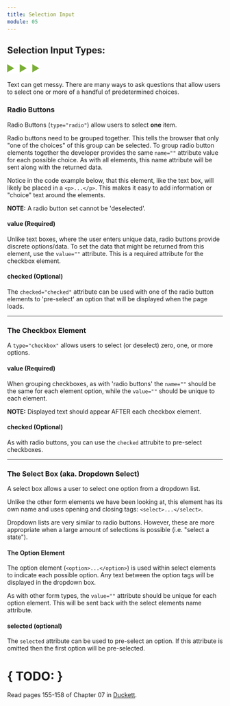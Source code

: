 ```yaml
---
title: Selection Input
module: 05
---
```


## Selection Input Types:
<img src="./../../../img/arrow-divider.svg" style="width: 75px; border: none;" />

Text can get messy. There are many ways to ask questions that allow users to select one or more of a handful of predetermined choices.

### Radio Buttons

Radio Buttons (`type="radio"`) allow users to select **one** item.

Radio buttons need to be grouped together. This tells the browser that only "one of the choices" of this group can be selected. To group radio button elements together the developer provides the same `name=""` attribute value for each possible choice. As with all elements, this name attribute will be sent along with the returned data.

Notice in the code example below, that this element, like the text box, will likely be placed in a `<p>...</p>`. This makes it easy to add information or "choice" text around the elements.

**NOTE:** A radio button set cannot be 'deselected'.

#### value (Required)

Unlike text boxes, where the user enters unique data, radio buttons provide discrete options/data. To set the data that might be returned from this element, use the `value=""` attribute. This is a required attribute for the checkbox element.

#### checked (Optional)

The `checked="checked"` attribute can be used with one of the radio button elements to 'pre-select' an option that will be displayed when the page loads.

<p data-height="400" data-theme-id="30567" data-slug-hash="oGwNqv" data-default-tab="html,result" data-user="Media-Ed-Online" data-embed-version="2" data-pen-title="[Intro-Web-Dev] Topic-05: Selection Input Elements, Pt. 1" class="codepen"></p>
<script async src="https://production-assets.codepen.io/assets/embed/ei.js"></script>

---

### The Checkbox Element
A `type="checkbox"` allows users to select (or deselect) zero, one, or more options.

#### value (Required)
When grouping checkboxes, as with 'radio buttons' the `name=""` should be the same for each element option, while the `value=""` should be unique to each element.

**NOTE:** Displayed text should appear AFTER each checkbox element.

#### checked (Optional)
As with radio buttons, you can use the `checked` attrubite to pre-select checkboxes.

<p data-height="400" data-theme-id="30567" data-slug-hash="wrevjd" data-default-tab="html,result" data-user="Media-Ed-Online" data-embed-version="2" data-pen-title="[Intro-Web-Dev] Topic-05: Selection Input Elements, Pt. 1" class="codepen"></p>

---

### The Select Box (aka. Dropdown Select)

A select box allows a user to select one option from a dropdown list.

Unlike the other form elements we have been looking at, this element has its own name and uses opening and closing tags: `<select>...</select>`.

Dropdown lists are very similar to radio buttons. However, these are more appropriate when a large amount of selections is possible (i.e. "select a state").


#### The Option Element

The option element (`<option>...</option>`) is used within select elements to indicate each possible option. Any text between the option tags will be displayed in the dropdown box.

As with other form types, the `value=""` attribute should be unique for each option element. This will be sent back with the select elements name attribute.

#### selected (optional)
The `selected` attribute can be used to pre-select an option. If this attribute is omitted then the first option will be pre-selected.

<p data-height="400" data-theme-id="30567" data-slug-hash="WZONgX" data-default-tab="html,result" data-user="Media-Ed-Online" data-embed-version="2" data-pen-title="[Intro-Web-Dev] Topic-05: Selection Input Elements, Pt. 3" class="codepen"></p>

# { TODO: }
Read pages 155-158 of Chapter 07 in [Duckett](https://github.com/Media-Ed-Online/intro-web-dev/issues/3).
